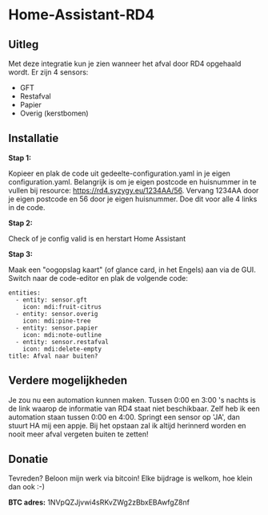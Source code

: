 # Home-Assistant-RD4

## Uitleg

Met deze integratie kun je zien wanneer het afval door RD4 opgehaald wordt. 
Er zijn 4 sensors:
- GFT
- Restafval
- Papier
- Overig (kerstbomen)

## Installatie

**Stap 1:**

Kopieer en plak de code uit gedeelte-configuration.yaml in je eigen configuration.yaml. Belangrijk is om je eigen postcode en huisnummer in te vullen bij resource: https://rd4.syzygy.eu/1234AA/56. Vervang 1234AA door je eigen postcode en 56 door je eigen huisnummer. Doe dit voor alle 4 links in de code.

**Stap 2:**

Check of je config valid is en herstart Home Assistant

**Stap 3:**

Maak een "oogopslag kaart" (of glance card, in het Engels) aan via de GUI. Switch naar de code-editor en plak de volgende code:

```type: glance
entities:
  - entity: sensor.gft
    icon: mdi:fruit-citrus
  - entity: sensor.overig
    icon: mdi:pine-tree
  - entity: sensor.papier
    icon: mdi:note-outline
  - entity: sensor.restafval
    icon: mdi:delete-empty
title: Afval naar buiten?
```

## Verdere mogelijkheden

Je zou nu een automation kunnen maken. Tussen 0:00 en 3:00 's nachts is de link waarop de informatie van RD4 staat niet beschikbaar. Zelf heb ik een automation staan tussen 0:00 en 4:00. Springt een sensor op 'JA', dan stuurt HA mij een appje. Bij het opstaan zal ik altijd herinnerd worden en nooit meer afval vergeten buiten te zetten!

## Donatie

Tevreden? Beloon mijn werk via bitcoin! Elke bijdrage is welkom, hoe klein dan ook :-)

**BTC adres:** 1NVpQZJjvwi4sRKvZWg2zBbxEBAwfgZ8nf
